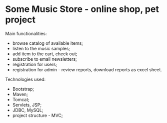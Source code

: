 # Some Music Store - online shop, pet project

Main functionalities: 
* browse catalog of available items;
* listen to the music samples;
* add item to the cart, check out;
* subscribe to email newsletters;
* registration for users;
* registration for admin - review reports, download reports as excel sheet.

Technologies used:
* Bootstrap;
* Maven;
* Tomcat;
* Servlets, JSP;
* JDBC, MySQL;
* project structure - MVC;



